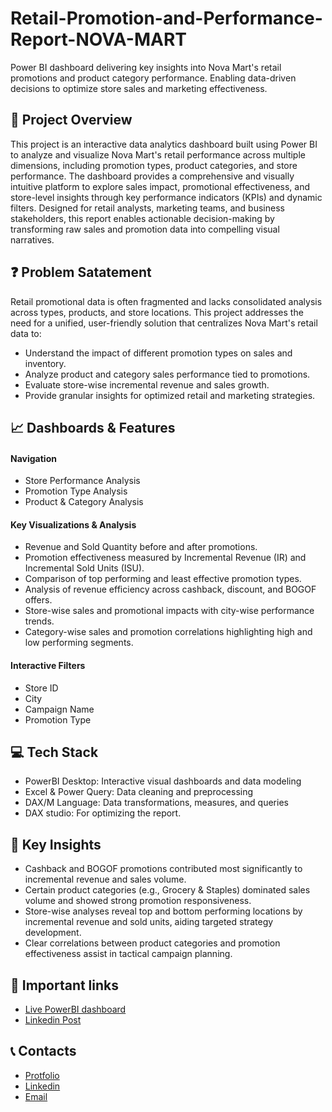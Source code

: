 # Retail-Promotion-and-Performance-Report-NOVA-MART
Power BI dashboard delivering key insights into Nova Mart's retail promotions and product category performance. Enabling data-driven decisions to optimize store sales and marketing effectiveness.

## 🧾 Project Overview
This project is an interactive data analytics dashboard built using Power BI to analyze and visualize Nova Mart's retail performance across multiple dimensions, including promotion types, product categories, and store performance. The dashboard provides a comprehensive and visually intuitive platform to explore sales impact, promotional effectiveness, and store-level insights through key performance indicators (KPIs) and dynamic filters.
Designed for retail analysts, marketing teams, and business stakeholders, this report enables actionable decision-making by transforming raw sales and promotion data into compelling visual narratives.

## ❓ Problem Satatement
Retail promotional data is often fragmented and lacks consolidated analysis across types, products, and store locations. This project addresses the need for a unified, user-friendly solution that centralizes Nova Mart's retail data to:
- Understand the impact of different promotion types on sales and inventory.
- Analyze product and category sales performance tied to promotions.
- Evaluate store-wise incremental revenue and sales growth.
- Provide granular insights for optimized retail and marketing strategies.

## 📈 Dashboards & Features
#### Navigation
- Store Performance Analysis 
- Promotion Type Analysis
- Product & Category Analysis
#### Key Visualizations & Analysis
- Revenue and Sold Quantity before and after promotions.
- Promotion effectiveness measured by Incremental Revenue (IR) and Incremental Sold Units (ISU).
- Comparison of top performing and least effective promotion types.
- Analysis of revenue efficiency across cashback, discount, and BOGOF offers.
- Store-wise sales and promotional impacts with city-wise performance trends.
- Category-wise sales and promotion correlations highlighting high and low performing segments.
#### Interactive Filters
- Store ID
- City
- Campaign Name
- Promotion Type

## 💻 Tech Stack
- PowerBI Desktop: Interactive visual dashboards and data modeling
- Excel & Power Query: Data cleaning and preprocessing
- DAX/M Language: Data transformations, measures, and queries
- DAX studio: For optimizing the report.

## 🔑 Key Insights
- Cashback and BOGOF promotions contributed most significantly to incremental revenue and sales volume.
- Certain product categories (e.g., Grocery & Staples) dominated sales volume and showed strong promotion responsiveness.
- Store-wise analyses reveal top and bottom performing locations by incremental revenue and sold units, aiding targeted strategy development.
- Clear correlations between product categories and promotion effectiveness assist in tactical campaign planning.

## 🔗 Important links
- [Live PowerBI dashboard](https://app.powerbi.com/view?r=eyJrIjoiOWMwMjgwNTQtNjA2ZC00MWM5LTllMDctMzgxYWI0MTY0YzgwIiwidCI6ImM2ZTU0OWIzLTVmNDUtNDAzMi1hYWU5LWQ0MjQ0ZGM1YjJjNCJ9)
- [Linkedin Post]()

## 📞 Contacts
- [Protfolio](https://codebasics.io/portfolio/Suraj-Kant)
- [Linkedin](https://www.linkedin.com/in/surajkant9/)
- [Email](mailto:surajkant264@gmail.com)
